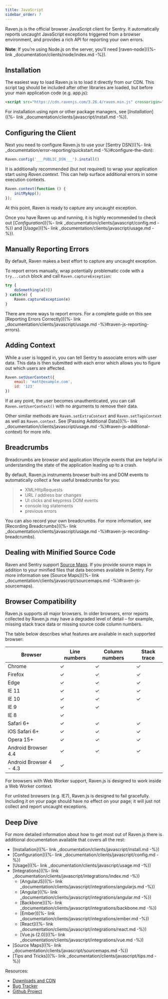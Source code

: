 ```yaml
---
title: JavaScript
sidebar_order: 7
---
```


Raven.js is the official browser JavaScript client for Sentry. It automatically reports uncaught JavaScript exceptions triggered from a browser environment, and provides a rich API for reporting your own errors.

**Note**: If you’re using Node.js on the server, you’ll need [raven-node]({%- link _documentation/clients/node/index.md -%}).

<!-- WIZARD -->
## Installation

The easiest way to load Raven.js is to load it directly from our CDN. This script tag should be included after other libraries are loaded, but before your main application code (e.g. app.js):

```html
<script src="https://cdn.ravenjs.com/3.26.4/raven.min.js" crossorigin="anonymous"></script>
```

For installation using npm or other package managers, see [_Installation_]({%- link _documentation/clients/javascript/install.md -%}).

## Configuring the Client

Next you need to configure Raven.js to use your [Sentry DSN]({%- link _documentation/error-reporting/quickstart.md -%}#configure-the-dsn):

```javascript
Raven.config('___PUBLIC_DSN___').install()
```

It is additionally recommended (but not required) to wrap your application start using _Raven.context_. This can help surface additional errors in some execution contexts.

```javascript
Raven.context(function () {
    initMyApp();
});
```

At this point, Raven is ready to capture any uncaught exception.

Once you have Raven up and running, it is highly recommended to check out [_Configuration_]({%- link _documentation/clients/javascript/config.md -%}) and [_Usage_]({%- link _documentation/clients/javascript/usage.md -%}).

## Manually Reporting Errors

By default, Raven makes a best effort to capture any uncaught exception.

To report errors manually, wrap potentially problematic code with a `try...catch` block and call `Raven.captureException`:

```javascript
try {
    doSomething(a[0])
} catch(e) {
    Raven.captureException(e)
}
```

There are more ways to report errors. For a complete guide on this see [Reporting Errors Correctly]({%- link _documentation/clients/javascript/usage.md -%}#raven-js-reporting-errors).
<!-- ENDWIZARD -->

## Adding Context

While a user is logged in, you can tell Sentry to associate errors with user data. This data is then submitted with each error which allows you to figure out which users are affected.

```javascript
Raven.setUserContext({
    email: 'matt@example.com',
    id: '123'
})
```

If at any point, the user becomes unauthenticated, you can call `Raven.setUserContext()` with no arguments to remove their data.

Other similar methods are `Raven.setExtraContext` and `Raven.setTagsContext` as well as `Raven.context`. See [Passing Additional Data]({%- link _documentation/clients/javascript/usage.md -%}#raven-js-additional-context) for more info.

## Breadcrumbs

Breadcrumbs are browser and application lifecycle events that are helpful in understanding the state of the application leading up to a crash.

By default, Raven.js instruments browser built-ins and DOM events to automatically collect a few useful breadcrumbs for you:

> -   XMLHttpRequests
> -   URL / address bar changes
> -   UI clicks and keypress DOM events
> -   console log statements
> -   previous errors

You can also record your own breadcrumbs. For more information, see [Recording Breadcrumbs]({%- link _documentation/clients/javascript/usage.md -%}#raven-js-recording-breadcrumbs).

## Dealing with Minified Source Code

Raven and Sentry support [Source Maps](http://www.html5rocks.com/en/tutorials/developertools/sourcemaps/). If you provide source maps in addition to your minified files that data becomes available in Sentry. For more information see [Source Maps]({%- link _documentation/clients/javascript/sourcemaps.md -%}#raven-js-sourcemaps).

## Browser Compatibility

Raven.js supports all major browsers. In older browsers, error reports collected by Raven.js may have a degraded level of detail – for example, missing stack trace data or missing source code column numbers.

The table below describes what features are available in each supported browser:

| Browser | Line numbers | Column numbers | Stack trace |
| --- | --- | --- | --- |
| Chrome | ✓ | ✓ | ✓ |
| Firefox | ✓ | ✓ | ✓ |
| Edge | ✓ | ✓ | ✓ |
| IE 11 | ✓ | ✓ | ✓ |
| IE 10 | ✓ | ✓ | ✓ |
| IE 9 | ✓ | ✓ |   |
| IE 8 | ✓ |   |   |
| Safari 6+ | ✓ | ✓ | ✓ |
| iOS Safari 6+ | ✓ | ✓ | ✓ |
| Opera 15+ | ✓ | ✓ | ✓ |
| Android Browser 4.4 | ✓ | ✓ | ✓ |
| Android Browser 4 - 4.3 | ✓ |   |   |

For browsers with Web Worker support, Raven.js is designed to work inside a Web Worker context.

For unlisted browsers (e.g. IE7), Raven.js is designed to fail gracefully. Including it on your page should have no effect on your page; it will just not collect and report uncaught exceptions.

## Deep Dive

For more detailed information about how to get most out of Raven.js there is additional documentation available that covers all the rest:

-   [Installation]({%- link _documentation/clients/javascript/install.md -%})
-   [Configuration]({%- link _documentation/clients/javascript/config.md -%})
-   [Usage]({%- link _documentation/clients/javascript/usage.md -%})
-   [Integrations]({%- link _documentation/clients/javascript/integrations/index.md -%})
    -   [AngularJS]({%- link _documentation/clients/javascript/integrations/angularjs.md -%})
    -   [Angular]({%- link _documentation/clients/javascript/integrations/angular.md -%})
    -   [Backbone]({%- link _documentation/clients/javascript/integrations/backbone.md -%})
    -   [Ember]({%- link _documentation/clients/javascript/integrations/ember.md -%})
    -   [React]({%- link _documentation/clients/javascript/integrations/react.md -%})
    -   [Vue.js (2.0)]({%- link _documentation/clients/javascript/integrations/vue.md -%})
-   [Source Maps]({%- link _documentation/clients/javascript/sourcemaps.md -%})
-   [Tips and Tricks]({%- link _documentation/clients/javascript/tips.md -%})

Resources:

-   [Downloads and CDN](http://ravenjs.com/)
-   [Bug Tracker](http://github.com/getsentry/raven-js/issues)
-   [Github Project](http://github.com/getsentry/raven-js)
